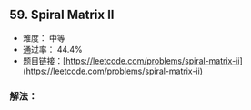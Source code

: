 ## 59. Spiral Matrix II


- 难度： 中等
- 通过率： 44.4%
- 题目链接：[https://leetcode.com/problems/spiral-matrix-ii](https://leetcode.com/problems/spiral-matrix-ii)



### 解法：